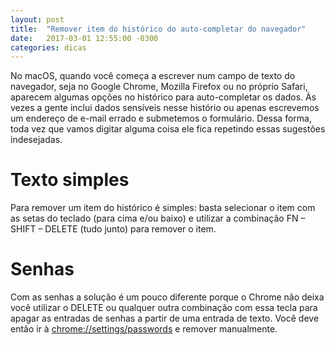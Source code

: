 ```yaml
---
layout: post
title:  "Remover item do histórico do auto-completar do navegador"
date:   2017-03-01 12:55:00 -0300
categories: dicas
---
```

No macOS, quando você começa a escrever num campo de texto do navegador, seja no Google Chrome, Mozilla Firefox ou no próprio Safari, aparecem algumas opções no histórico para auto-completar os dados. Às vezes a gente inclui dados sensíveis nesse histório ou apenas escrevemos um endereço de e-mail errado e submetemos o formulário. Dessa forma, toda vez que vamos digitar alguma coisa ele fica repetindo essas sugestões indesejadas.


# Texto simples

Para remover um item do histórico é simples: basta selecionar o item com as setas do teclado (para cima e/ou baixo) e utilizar a combinação FN – SHIFT – DELETE (tudo junto) para remover o item.


# Senhas

Com as senhas a solução é um pouco diferente porque o Chrome não deixa você utilizar o DELETE ou qualquer outra combinação com essa tecla para apagar as entradas de senhas a partir de uma entrada de texto. Você deve então ir à [chrome://settings/passwords](chrome://settings/passwords) e remover manualmente.
